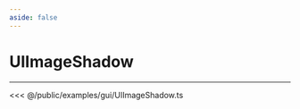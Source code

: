 ```yaml
---
aside: false
---
```


# UIImageShadow
---
<Demo src="/examples/gui/UIImageShadow.ts" :code="false" :height="700"></Demo>

<<< @/public/examples/gui/UIImageShadow.ts